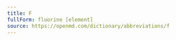 ```yaml
---
title: F
fullForm: fluorine [element]
source: https://openmd.com/dictionary/abbreviations/f
---
```

